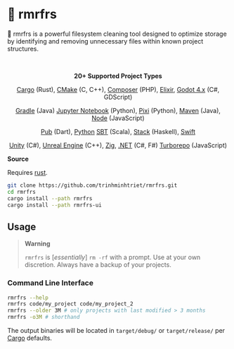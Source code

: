 # 🧹 rmrfrs

🧹 rmrfrs is a powerful filesystem cleaning tool designed to optimize storage by identifying and removing unnecessary files within known project structures.

<br />

<p align="center">
    <strong>20+ Supported Project Types</strong>
</p>

<p align="center">
<a href="https://doc.rust-lang.org/cargo/">Cargo</a> (Rust),
<a href="https://cmake.org">CMake</a> (C, C++),
<a href="https://getcomposer.org/">Composer</a> (PHP),
<a href="https://elixir-lang.org/">Elixir</a>,
<a href="https://godotengine.org/">Godot 4.x</a> (C#, GDScript)
</p>
<p align="center">
<a href="https://gradle.com/">Gradle</a> (Java)
<a href="https://jupyter.org/">Jupyter Notebook</a> (Python),
<a href="https://pixi.sh/">Pixi</a> (Python),
<a href="https://maven.apache.org/">Maven</a> (Java),
<a href="https://nodejs.org/">Node</a> (JavaScript)
</p>
<p align="center">
<a href="https://dart.dev/">Pub</a> (Dart),
<a href="https://www.python.org/">Python</a>
<a href="https://www.scala-sbt.org/">SBT</a> (Scala),
<a href="https://docs.haskellstack.org/">Stack</a> (Haskell),
<a href="https://swift.org/">Swift</a>
</p>
<p align="center">
<a href="https://unity.com/">Unity</a> (C#),
<a href="https://www.unrealengine.com/">Unreal Engine</a> (C++),
<a href="https://ziglang.org/">Zig</a>,
<a href="https://dotnet.microsoft.com/">.NET</a> (C#, F#)
<a href="https://turbo.build/repo">Turborepo</a> (JavaScript)
</p>

**Source**

Requires [rust](https://www.rust-lang.org/tools/install).

```sh
git clone https://github.com/trinhminhtriet/rmrfrs.git
cd rmrfrs
cargo install --path rmrfrs
cargo install --path rmrfrs-ui
```

## Usage

> **Warning**
>
> `rmrfrs` is [_essentially_] `rm -rf` with a prompt. Use at your own discretion. Always have a backup of your projects.

### Command Line Interface

```sh
rmrfrs --help
rmrfrs code/my_project code/my_project_2
rmrfrs --older 3M # only projects with last modified > 3 months
rmrfrs -o3M # shorthand
```

The output binaries will be located in `target/debug/` or `target/release/` per [Cargo](https://doc.rust-lang.org/cargo/index.html) defaults.
